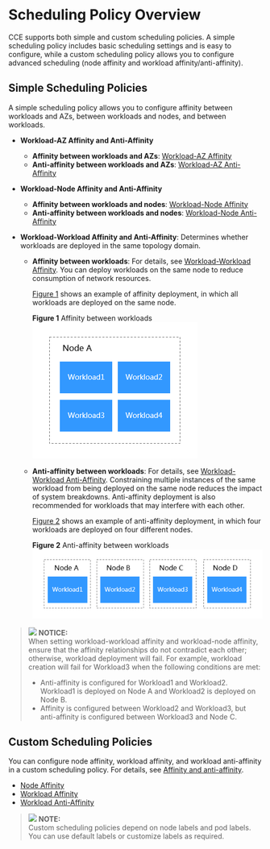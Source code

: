 # Scheduling Policy Overview<a name="cce_01_0051"></a>

CCE supports both simple and custom scheduling policies. A simple scheduling policy includes basic scheduling settings and is easy to configure, while a custom scheduling policy allows you to configure advanced scheduling \(node affinity and workload affinity/anti-affinity\).

## Simple Scheduling Policies<a name="section10806164114720"></a>

A simple scheduling policy allows you to configure affinity between workloads and AZs, between workloads and nodes, and between workloads.

-   **Workload-AZ Affinity and Anti-Affinity**
    -   **Affinity between workloads and AZs**:  [Workload-AZ Affinity](workload-az-affinity.md)
    -   **Anti-affinity between workloads and AZs**:  [Workload-AZ Anti-Affinity](workload-az-anti-affinity.md)

-   **Workload-Node Affinity and Anti-Affinity**
    -   **Affinity between workloads and nodes**:  [Workload-Node Affinity](workload-node-affinity.md)
    -   **Anti-affinity between workloads and nodes**:  [Workload-Node Anti-Affinity](workload-node-anti-affinity.md)

-   **Workload-Workload Affinity and Anti-Affinity**: Determines whether workloads are deployed in the same topology domain.
    -   **Affinity between workloads**: For details, see  [Workload-Workload Affinity](workload-workload-affinity.md). You can deploy workloads on the same node to reduce consumption of network resources.

        [Figure 1](#fig3017424713)  shows an example of affinity deployment, in which all workloads are deployed on the same node.

        **Figure  1**  Affinity between workloads<a name="fig3017424713"></a>  
        ![](figures/affinity-between-workloads.png "affinity-between-workloads")

    -   **Anti-affinity between workloads**: For details, see  [Workload-Workload Anti-Affinity](workload-workload-anti-affinity.md). Constraining multiple instances of the same workload from being deployed on the same node reduces the impact of system breakdowns. Anti-affinity deployment is also recommended for workloads that may interfere with each other.

        [Figure 2](#fig1505421971)  shows an example of anti-affinity deployment, in which four workloads are deployed on four different nodes.

        **Figure  2**  Anti-affinity between workloads<a name="fig1505421971"></a>  
        ![](figures/anti-affinity-between-workloads.png "anti-affinity-between-workloads")



>![](/images/icon-notice.gif) **NOTICE:**   
>When setting workload-workload affinity and workload-node affinity, ensure that the affinity relationships do not contradict each other; otherwise, workload deployment will fail. For example, workload creation will fail for Workload3 when the following conditions are met:  
>-   Anti-affinity is configured for Workload1 and Workload2. Workload1 is deployed on Node A and Workload2 is deployed on Node B.  
>-   Affinity is configured between Workload2 and Workload3, but anti-affinity is configured between Workload3 and Node C.  

## Custom Scheduling Policies<a name="section2169530191212"></a>

You can configure node affinity, workload affinity, and workload anti-affinity in a custom scheduling policy. For details, see  [Affinity and anti-affinity](https://kubernetes.io/docs/concepts/configuration/assign-pod-node/?spm=a2c4g.11186623.2.34.7f4d38f6C1WPWj#affinity-and-anti-affinity).

-   [Node Affinity](node-affinity.md)
-   [Workload Affinity](pod-affinity.md)
-   [Workload Anti-Affinity](pod-anti-affinity.md)

>![](/images/icon-note.gif) **NOTE:**   
>Custom scheduling policies depend on node labels and pod labels. You can use default labels or customize labels as required.  


